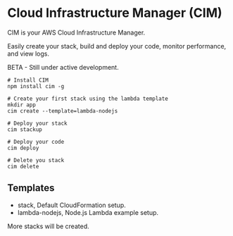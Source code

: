 # Cloud Infrastructure Manager (CIM)
CIM is your AWS Cloud Infrastructure Manager.  

Easily create your stack, build and deploy your code, monitor performance, and view logs.

BETA - Still under active development.

```
# Install CIM
npm install cim -g

# Create your first stack using the lambda template
mkdir app
cim create --template=lambda-nodejs

# Deploy your stack
cim stackup

# Deploy your code
cim deploy

# Delete you stack
cim delete
```

## Templates
 - stack, Default CloudFormation setup.
 - lambda-nodejs, Node.js Lambda example setup.

 More stacks will be created.

